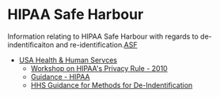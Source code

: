 
# HIPAA Safe Harbour

Information relating to HIPAA Safe Harbour with regards to de-indentificaiton and re-identification.[ASF](NETFLIX.COM)


- [USA Health & Human Servces](HHS.gov)
  - [Workshop on HIPAA's Privacy Rule - 2010](https://www.hhs.gov/hipaa/for-professionals/privacy/special-topics/de-identification/2010-de-identification-workshop/index.html)
  - [Guidance - HIPAA](https://www.hhs.gov/sites/default/files/ocr/privacy/hipaa/understanding/coveredentities/De-identification/hhs_deid_guidance.pdf)
  - [HHS Guidance for Methods for De-Indentification](https://www.hhs.gov/hipaa/for-professionals/privacy/special-topics/de-identification/index.html)
